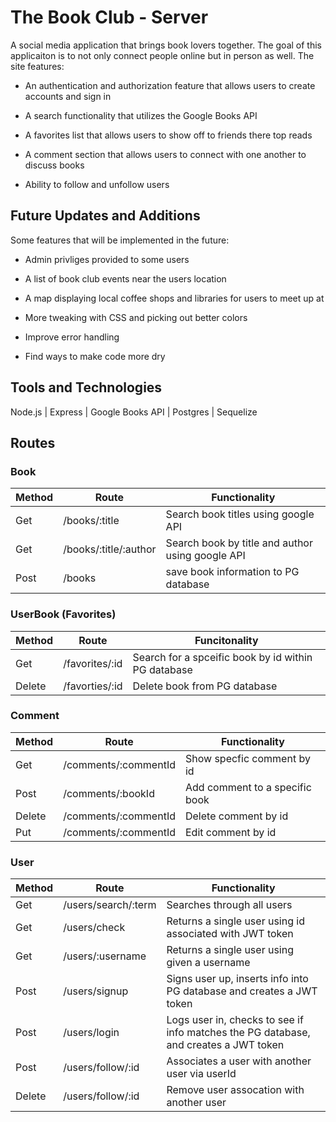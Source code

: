 # The Book Club - Server

A social media application that brings book lovers together. The goal of this applicaiton is to not only connect people online but in person as well. The site features:

- An authentication and authorization feature that allows users to create accounts and sign in

- A search functionality that utilizes the Google Books API 

- A favorites list that allows users to show off to friends there top reads

- A comment section that allows users to connect with one another to discuss books

- Ability to follow and unfollow users



## Future Updates and Additions
Some features that will be implemented in the future:

- Admin privliges provided to some users

- A list of book club events near the users location 

- A map displaying local coffee shops and libraries for users to meet up at

- More tweaking with CSS and picking out better colors 

- Improve error handling

- Find ways to make code more dry



## Tools and Technologies
Node.js | Express | Google Books API | Postgres | Sequelize 

## Routes

### Book

| Method | Route | Functionality |
|--------| ----- | --------------|
| Get | /books/:title | Search book titles using google API |
| Get | /books/:title/:author | Search book by title and author using google API |
| Post | /books | save book information to PG database |


### UserBook (Favorites)

| Method | Route | Funcitonality |
|--------|-------| --------------|
| Get | /favorites/:id | Search for a spceific book by id within PG database |
| Delete | /favorties/:id | Delete book from PG database |

### Comment 

| Method | Route | Functionality |
|--------| ------| --------------|
| Get | /comments/:commentId | Show specfic comment by id |
| Post | /comments/:bookId | Add comment to a specific book |
| Delete | /comments/:commentId | Delete comment by id |
| Put | /comments/:commentId | Edit comment by id |

### User

| Method | Route | Functionality |
| ------ | ------| --------------|
| Get | /users/search/:term | Searches through all users |
| Get | /users/check | Returns a single user using id associated with JWT token |
| Get | /users/:username | Returns a single user using given a username |
| Post | /users/signup | Signs user up, inserts info into PG database and creates a JWT token |
| Post | /users/login | Logs user in, checks to see if info matches the PG database, and creates a JWT token |
| Post | /users/follow/:id | Associates a user with another user via userId |
| Delete | /users/follow/:id | Remove user assocation with another user | 
